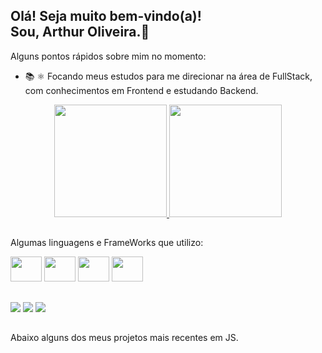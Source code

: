 ## Olá! Seja muito bem-vindo(a)! <br> Sou, Arthur Oliveira.👋

Alguns pontos rápidos sobre mim no momento:

- 📚 ⚛️ Focando meus estudos para me direcionar na área de FullStack, com conhecimentos em Frontend e estudando Backend.

<div align="center">
  <a href="https://github.com/Arthores">
  <img height="180em" src="https://github-readme-stats.vercel.app/api?username=Arthores&show_icons=true&theme=slateorange&include_all_commits=true&count_private=true"/>
  <img height="180em" src="https://github-readme-stats.vercel.app/api/top-langs/?username=Arthores&layout=compact&langs_count=7&theme=slateorange"/>
</div>
  <a/>
  
  ##
  Algumas linguagens e FrameWorks que utilizo:
  <div display: inline-block>
    <img aling: center height="40" width="50" src="https://cdn.jsdelivr.net/gh/devicons/devicon/icons/react/react-original.svg" />
    <img aling: center height="40" width="50" src="https://cdn.jsdelivr.net/gh/devicons/devicon/icons/javascript/javascript-plain.svg" />
    <img aling: center height="40" width="50" src="https://cdn.jsdelivr.net/gh/devicons/devicon/icons/html5/html5-plain-wordmark.svg" />
    <img aling: center height="40" width="50" src="https://cdn.jsdelivr.net/gh/devicons/devicon/icons/css3/css3-plain-wordmark.svg" />
  </div>
  
  ##
  
  <div display: inline-block>
    <a href="mailto:arthurolis41@gmail.com" ><img src="https://img.shields.io/badge/Gmail-D14836?style=for-the-badge&logo=gmail&logoColor=white" /></a>
    <a href="https://www.linkedin.com/in/arthur-oliver/" ><img src="https://img.shields.io/badge/LinkedIn-0077B5?style=for-the-badge&logo=linkedin&logoColor=white" /></a>
    <a href="https://instagram.com/harthuroli" ><img src="https://img.shields.io/badge/Instagram-E4405F?style=for-the-badge&logo=instagram&logoColor=white" /></a>
  </div>

  ##
  
  Abaixo alguns dos meus projetos mais recentes em JS.
